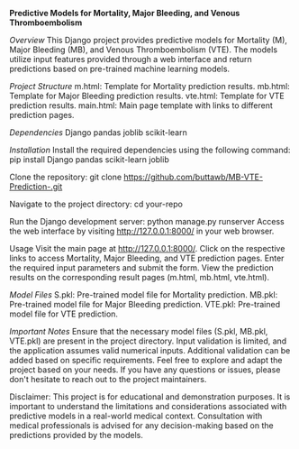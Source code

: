 **Predictive Models for Mortality, Major Bleeding, and Venous Thromboembolism**

_Overview_
This Django project provides predictive models for Mortality (M), Major Bleeding (MB), and Venous Thromboembolism (VTE). The models utilize input features provided through a web interface and return predictions based on pre-trained machine learning models.

_Project Structure_
m.html: Template for Mortality prediction results.
mb.html: Template for Major Bleeding prediction results.
vte.html: Template for VTE prediction results.
main.html: Main page template with links to different prediction pages.

_Dependencies_
Django
pandas
joblib
scikit-learn

_Installation_
Install the required dependencies using the following command:
pip install Django pandas scikit-learn joblib

Clone the repository:
git clone https://github.com/buttawb/MB-VTE-Prediction-.git

Navigate to the project directory:
cd your-repo

Run the Django development server:
python manage.py runserver
Access the web interface by visiting http://127.0.0.1:8000/ in your web browser.

Usage
Visit the main page at http://127.0.0.1:8000/.
Click on the respective links to access Mortality, Major Bleeding, and VTE prediction pages.
Enter the required input parameters and submit the form.
View the prediction results on the corresponding result pages (m.html, mb.html, vte.html).

_Model Files_
S.pkl: Pre-trained model file for Mortality prediction.
MB.pkl: Pre-trained model file for Major Bleeding prediction.
VTE.pkl: Pre-trained model file for VTE prediction.

_Important Notes_
Ensure that the necessary model files (S.pkl, MB.pkl, VTE.pkl) are present in the project directory.
Input validation is limited, and the application assumes valid numerical inputs. Additional validation can be added based on specific requirements.
Feel free to explore and adapt the project based on your needs. If you have any questions or issues, please don't hesitate to reach out to the project maintainers.

Disclaimer: This project is for educational and demonstration purposes. It is important to understand the limitations and considerations associated with predictive models in a real-world medical context. Consultation with medical professionals is advised for any decision-making based on the predictions provided by the models.
